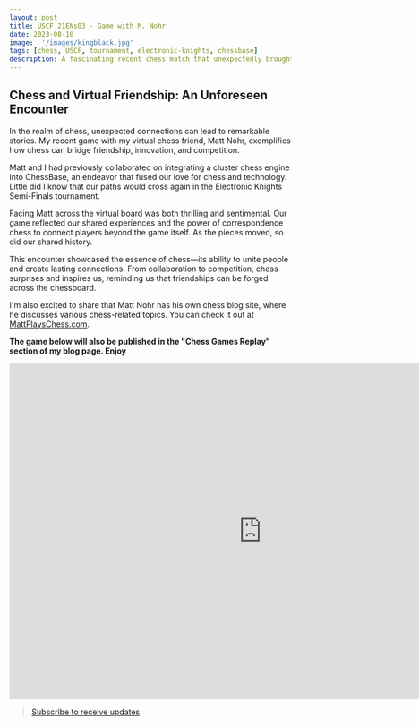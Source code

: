 ```yaml
---
layout: post
title: USCF 21ENs03 - Game with M. Nohr
date: 2023-08-10
image:  '/images/kingblack.jpg'
tags: [chess, USCF, tournament, electronic-knights, chessbase]
description: A fascinating recent chess match that unexpectedly brought me face-to-face with my virtual chess friend, Matt Nohr. From our collaborative efforts on a cluster chess engine to an intriguing tournament showdown, discover the moves, strategies, and camaraderie that make this game a memorable episode in my chess story.
---
```


## Chess and Virtual Friendship: An Unforeseen Encounter

In the realm of chess, unexpected connections can lead to remarkable stories. My recent game with my virtual chess friend, Matt Nohr, exemplifies how chess can bridge friendship, innovation, and competition.

Matt and I had previously collaborated on integrating a cluster chess engine into ChessBase, an endeavor that fused our love for chess and technology. Little did I know that our paths would cross again in the Electronic Knights Semi-Finals tournament.

Facing Matt across the virtual board was both thrilling and sentimental. Our game reflected our shared experiences and the power of correspondence chess to connect players beyond the game itself. As the pieces moved, so did our shared history.

This encounter showcased the essence of chess—its ability to unite people and create lasting connections. From collaboration to competition, chess surprises and inspires us, reminding us that friendships can be forged across the chessboard.

I'm also excited to share that Matt Nohr has his own chess blog site, where he discusses various chess-related topics. You can check it out at [MattPlaysChess.com](https://mattplayschess.com/).

**The game below will also be published in the "Chess Games Replay" section of my blog page. Enjoy**

<iframe style='border: 0;' width='900px' height='600px' src='https://share.chessbase.com/SharedGames/frame/?p=+834yvhmPHQfhNkQEvVfjFyAIccz11gol+nAovyyDMDu7RNnaPmkVlycqRpe3p3X'></iframe>

> [Subscribe to receive updates](https://follow.it/senior-chess-improver?leanpub)
